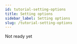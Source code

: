 ```yaml
---
id: tutorial-setting-options
title: Setting options
sidebar_label: Setting options
slug: /tutorial-setting-options
---
```


Not ready yet
